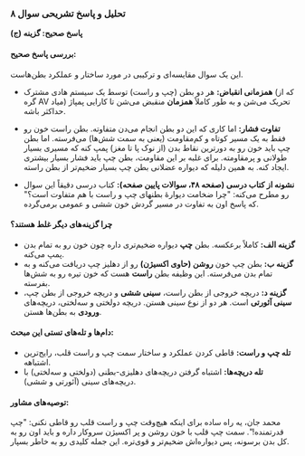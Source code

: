 ### **تحلیل و پاسخ تشریحی سوال ۸**

**پاسخ صحیح: گزینه (ج)**

#### **بررسی پاسخ صحیح:**
این یک سوال مقایسه‌ای و ترکیبی در مورد ساختار و عملکرد بطن‌هاست.
*   **همزمانی انقباض:** هر دو بطن (چپ و راست) توسط یک سیستم هادی مشترک (که از گره AV میاد) تحریک می‌شن و به طور کاملاً **همزمان** منقبض می‌شن تا کارایی پمپاژ حداکثر باشه.
*   **تفاوت فشار:** اما کاری که این دو بطن انجام می‌دن متفاوته. بطن راست خون رو فقط به یک مسیر کوتاه و کم‌مقاومت (یعنی به سمت شش‌ها) می‌فرسته. اما بطن چپ باید خون رو به دورترین نقاط بدن (از نوک پا تا مغز) پمپ کنه که مسیری بسیار طولانی و پرمقاومته. برای غلبه بر این مقاومت، بطن چپ باید فشار بسیار بیشتری ایجاد کنه. به همین دلیله که دیواره عضلانی بطن چپ بسیار ضخیم‌تر از بطن راسته.

*   **نشونه از کتاب درسی (صفحه ۴۸، سوالات پایین صفحه):** کتاب درسی دقیقاً این سوال رو مطرح می‌کنه: "چرا ضخامت دیوارۀ بطنهای چپ و راست با هم متفاوت است؟" که پاسخ اون به تفاوت در مسیر گردش خون ششی و عمومی برمی‌گرده.

#### **چرا گزینه‌های دیگر غلط هستند؟**
*   **گزینه الف:** کاملاً برعکسه. بطن **چپ** دیواره ضخیم‌تری داره چون خون رو به تمام بدن پمپ می‌کنه.
*   **گزینه ب:** بطن چپ خون **روشن (حاوی اکسیژن)** رو از دهلیز چپ دریافت می‌کنه و به تمام بدن می‌فرسته. این وظیفه بطن **راست** هست که خون تیره رو به شش‌ها بفرسته.
*   **گزینه د:** دریچه خروجی از بطن راست، **سینی ششی** و دریچه خروجی از بطن چپ، **سینی آئورتی** است. هر دو از نوع سینی هستن. دریچه دولختی و سه‌لختی، دریچه‌های **ورودی** به بطن‌ها هستن.

#### **دام‌ها و تله‌های تستی این مبحث:**
*   **تله چپ و راست:** قاطی کردن عملکرد و ساختار سمت چپ و راست قلب، رایج‌ترین اشتباهه.
*   **تله دریچه‌ها:** اشتباه گرفتن دریچه‌های دهلیزی-بطنی (دولختی و سه‌لختی) با دریچه‌های سینی (آئورتی و ششی).

#### **توصیه‌های مشاور:**
محمد جان، یه راه ساده برای اینکه هیچ‌وقت چپ و راست قلب رو قاطی نکنی: "چپ قدرتمنده!". سمت چپ قلب با خون روشن و پر اکسیژن سروکار داره و باید اون رو به کل بدن برسونه، پس دیواره‌اش ضخیم‌تر و قوی‌تره. این جمله کلیدی رو به خاطر بسپار.